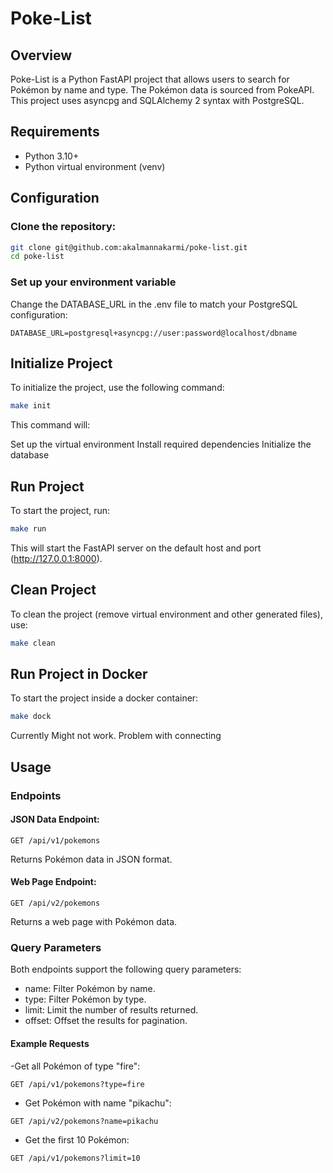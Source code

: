 # Poke-List

## Overview
Poke-List is a Python FastAPI project that allows users to search for Pokémon by name and type. The Pokémon data is sourced from PokeAPI. This project uses asyncpg and SQLAlchemy 2 syntax with PostgreSQL.

## Requirements
- Python 3.10+
- Python virtual environment (venv)

## Configuration
### Clone the repository:
```bash
git clone git@github.com:akalmannakarmi/poke-list.git
cd poke-list
```

### Set up your environment variable
Change the DATABASE_URL in the .env file to match your PostgreSQL configuration:
```
DATABASE_URL=postgresql+asyncpg://user:password@localhost/dbname
```

## Initialize Project
To initialize the project, use the following command:
```bash
make init
```
This command will:

Set up the virtual environment
Install required dependencies
Initialize the database

## Run Project
To start the project, run:
```bash
make run
```
This will start the FastAPI server on the default host and port (http://127.0.0.1:8000).

## Clean Project
To clean the project (remove virtual environment and other generated files), use:
```bash
make clean
```

## Run Project in Docker
To start the project inside a docker container:
```bash
make dock
```
Currently Might not work. Problem with connecting

## Usage
### Endpoints

#### JSON Data Endpoint:
```
GET /api/v1/pokemons
```
Returns Pokémon data in JSON format.


#### Web Page Endpoint:
```
GET /api/v2/pokemons
```
Returns a web page with Pokémon data.

### Query Parameters

Both endpoints support the following query parameters:

- name: Filter Pokémon by name.
- type: Filter Pokémon by type.
- limit: Limit the number of results returned.
- offset: Offset the results for pagination.

#### Example Requests

-Get all Pokémon of type "fire":
```
GET /api/v1/pokemons?type=fire
```

- Get Pokémon with name "pikachu":
```
GET /api/v2/pokemons?name=pikachu
```

- Get the first 10 Pokémon:
```
GET /api/v1/pokemons?limit=10
```
